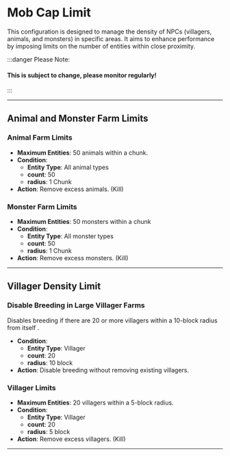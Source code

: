 # Mob Cap Limit

This configuration is designed to manage the density of NPCs (villagers, animals, and monsters) in specific areas. It aims to enhance performance by imposing limits on the number of entities within close proximity.

:::danger Please Note:
#### This is subject to change, please monitor regularly!
:::

---

## Animal and Monster Farm Limits

### Animal Farm Limits
- **Maximum Entities**: 50 animals within a chunk.
- **Condition**: 
  - **Entity Type**: All animal types
  - **count**: 50 
  - **radius**: 1 Chunk
- **Action**: Remove excess animals. (Kill)
  
### Monster Farm Limits
- **Maximum Entities**: 50 monsters within a chunk
- **Condition**: 
  - **Entity Type**: All monster types
  - **count**: 50 
  - **radius**: 1 Chunk
- **Action**: Remove excess monsters. (Kill)
---

## Villager Density Limit

### Disable Breeding in Large Villager Farms

Disables breeding if there are 20 or more villagers within a 10-block radius from itself .
- **Condition**: 
  - **Entity Type**: Villager
  - **count**: 20 
  - **radius**: 10 block
- **Action**: Disable breeding without removing existing villagers.

### Villager Limits
- **Maximum Entities**: 20 villagers within a 5-block radius.
- **Condition**: 
  - **Entity Type**: Villager
  - **count**: 20 
  - **radius**: 5 block
- **Action**: Remove excess villagers. (Kill)

---